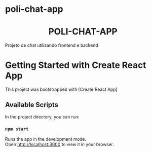 # poli-chat-app


<h1 align="center"> POLI-CHAT-APP </h1>

Projeto de chat utilizando frontend e backend

# Getting Started with Create React App

This project was bootstrapped with [Create React App]



## Available Scripts

In the project directory, you can run:

### `npm start`

Runs the app in the development mode.\
Open [http://localhost:3000](http://localhost:3000) to view it in your browser.
